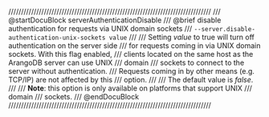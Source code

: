 ////////////////////////////////////////////////////////////////////////////////
/// @startDocuBlock serverAuthenticationDisable
/// @brief disable authentication for requests via UNIX domain sockets
/// `--server.disable-authentication-unix-sockets value`
///
/// Setting *value* to true will turn off authentication on the server side
/// for requests coming in via UNIX domain sockets. With this flag enabled,
/// clients located on the same host as the ArangoDB server can use UNIX
/// domain
/// sockets to connect to the server without authentication.
/// Requests coming in by other means (e.g. TCP/IP) are not affected by this
/// option.
///
/// The default value is *false*.
///
/// **Note**: this option is only available on platforms that support UNIX
/// domain
/// sockets.
/// @endDocuBlock
////////////////////////////////////////////////////////////////////////////////